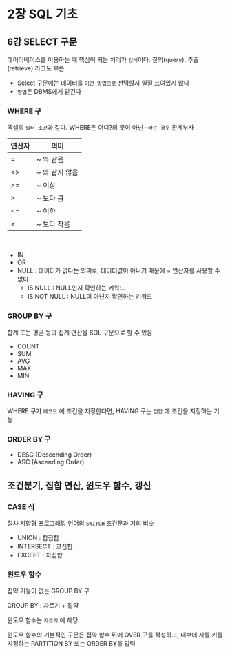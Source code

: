 
# 2장 SQL 기초

## 6강 SELECT 구문

데이터베이스를 이용하는 때 핵심이 되는 처리가 `검색`이다.  질의(query), 추출(retrieve) 라고도 부름

- Select 구문에는 데이터를 `어떤 방법으로` 선택할지 일절 쓰여있지 않다
- `방법`은 DBMS에게 맡긴다

### WHERE 구

엑셀의 `필터 조건`과 같다. WHERE은 어디?의 뜻이 아닌 `~라는 경우` 관계부사


|연산자|의미|
|------|---|
|=|~ 와 같음|
|<>|~ 와 같지 않음|
|>=|~ 이상|
|>|~ 보다 큼|
|<=|~ 이하|
|<|~ 보다 작음|
  
</BR>

- IN
- OR
- NULL : 데이터가 없다는 의미로, 데이터값이 아니기 때문에 = 연산자를 사용할 수 없다.
    - IS NULL : NULL인지 확인하는 키워드
    - IS NOT NULL : NULL이 아닌지 확인하는 키워드
  
### GROUP BY 구

합계 또는 평균 등의 집계 연산을 SQL 구문으로 할 수 있음

- COUNT
- SUM
- AVG
- MAX
- MIN

### HAVING 구

WHERE 구가 `레코드` 에 조건을 지정한다면, HAVING 구는 `집합` 에 조건을 지정하는 기능

### ORDER BY 구

- DESC (Descending Order)
- ASC (Ascending Order)

## 조건분기, 집합 연산, 윈도우 함수, 갱신

### CASE 식

절차 지향형 프로그래밍 언어의 `SWITCH` 조건문과 거의 비슷

- UNION : 합집합
- INTERSECT : 교집합
- EXCEPT : 차집합

### 윈도우 함수

집약 기능이 없는 GROUP BY 구

GROUP BY : 자르기 + 집약

윈도우 함수는 `자르기` 에 해당

윈도우 함수의 기본적인 구문은 집약 함수 뒤에 OVER 구를 작성하고, 내부에 자를 키를 지정하는 PARTITION BY 또는 ORDER BY를 입력